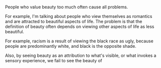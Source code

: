 People who value beauty too much often cause all problems.

For example, I'm talking about people who view themselves as romantics and are attracted to beautiful aspects of life. The problem is that the definition of beauty often depends on viewing other aspects of life as less beautiful.

For example, racism is a result of viewing the black race as ugly, because people are predominantly white, and black is the opposite shade.

Also, by seeing beauty as an attribution to what's visible, or what invokes a sensory experience, we fail to see the beauty of 